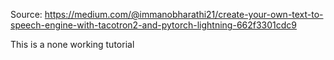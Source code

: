 Source: https://medium.com/@immanobharathi21/create-your-own-text-to-speech-engine-with-tacotron2-and-pytorch-lightning-662f3301cdc9

This is a none working tutorial